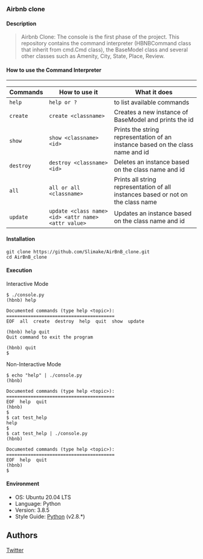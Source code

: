 ### Airbnb clone

#### Description

> Airbnb Clone: The console is the first phase of the project. This repository contains the command interpreter (HBNBCommand class that inherit from cmd.Cmd class), the BaseModel class and several other classes such as Amenity, City, State, Place, Review.

#### How to use the Command Interpreter

---

| Commands      | How to use it                    | What it does                                                                     |
| ------------- | -------------------------------- | -------------------------------------------------------------------------------- |
| `help`        | `help or ?`                      | to list available commands                                                       |
| `create`        | `create <classname>`           | Creates a new instance of BaseModel and prints the id                            |
| `show`        | `show <classname> <id>`          | Prints the string representation of an instance based on the class name and id   |
| `destroy`     | `destroy <classname> <id>`       | Deletes an instance based on the class name and id                               |
| `all`         | `all or all <classname>`         | Prints all string representation of all instances based or not on the class name |
| `update`      | `update <class name> <id> <attr name> <attr value>` | Updates an instance based on the class name and id            |    

#### Installation
```
git clone https://github.com/Slimake/AirBnB_clone.git
cd AirBnB_clone
```

#### Execution
Interactive Mode

```
$ ./console.py
(hbnb) help

Documented commands (type help <topic>):
========================================
EOF  all  create  destroy  help  quit  show  update

(hbnb) help quit
Quit command to exit the program

(hbnb) quit
$
```

Non-Interactive Mode
```
$ echo "help" | ./console.py
(hbnb)

Documented commands (type help <topic>):
========================================
EOF  help  quit
(hbnb) 
$
$ cat test_help
help
$
$ cat test_help | ./console.py
(hbnb)

Documented commands (type help <topic>):
========================================
EOF  help  quit
(hbnb) 
$
```

#### Environment
* OS: Ubuntu 20.04 LTS
* Language: Python
* Version: 3.8.5
* Style Guide: [Python](https://pypi.org/project/pycodestyle/) (v2.8.*)

## Authors
[Twitter](https://twitter.com/slimake)